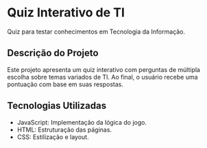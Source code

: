 # Quiz Interativo de TI

Quiz para testar conhecimentos em Tecnologia da Informação.

## Descrição do Projeto
Este projeto apresenta um quiz interativo com perguntas de múltipla escolha sobre temas variados de TI. Ao final, o usuário recebe uma pontuação com base em suas respostas.

## Tecnologias Utilizadas
- JavaScript: Implementação da lógica do jogo.
- HTML: Estruturação das páginas.
- CSS: Estilização e layout.


